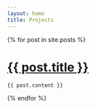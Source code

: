 ```yaml
---
layout: home
title: Projects
---
```


<div class="posts">
  {% for post in site.posts %}
  <div class="post">
    <a name="{{ post.title | downcase | url_encode }}"><h1 class="post-title">
      <a href="{{ site.baseurl }}{{ post.url }}">
        {{ post.title }}
      </a>
    </h1>
    
    {{ post.content }}
  </div></a>
  {% endfor %}
</div>